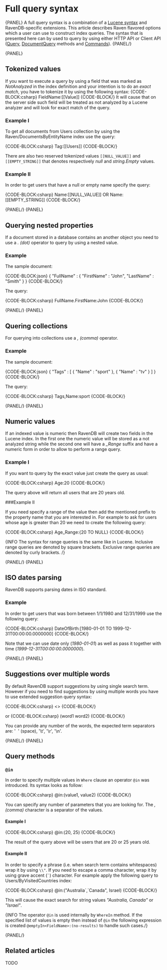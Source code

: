 ﻿# Full query syntax

{PANEL}
A full query syntax is a combination of a [Lucene syntax](http://lucene.apache.org/core/old_versioned_docs/versions/2_9_4/queryparsersyntax.html) and RavenDB-specific extensions. This article describes Raven flavored options which a user can use to
construct index queries. The syntax that is presented here can by used to query by using either HTTP API or Client API ([Query](../../client-api/session/querying/how-to-query), [DocumentQuery](../../client-api/session/querying/lucene/how-to-use-lucene-in-queries) methods and [Commands](../../client-api/commands/querying/how-to-query-a-database)).
{PANEL/}

{PANEL}
## Tokenized values

If you want to execute a query by using a field that was marked as *NotAnalyzed* in the index definition and your intention is to do an *exact match*, you have to tokenize it by using the following syntax:
{CODE-BLOCK:csharp}
FieldName:[[Value]]
{CODE-BLOCK/}
It will cause that on the server side such field will be treated as not analyzed by a Lucene analyzer and will look for exact match of the query.

### Example I

To get all documents from Users collection by using the Raven/DocumentsByEntityName index use the query:

{CODE-BLOCK:csharp}
Tag:[[Users]]
{CODE-BLOCK/}

There are also two reserved tokenized values `[[NULL_VALUE]]` and `[[EMPTY_STRING]]` that denotes respectively *null* and *string.Empty* values.

### Example II
In order to get users that have a null or empty name specify the query:

{CODE-BLOCK:csharp}
Name:[[NULL_VALUE]] OR Name:[[EMPTY_STRING]]
{CODE-BLOCK/}

{PANEL/}
{PANEL}
## Querying nested properties

If a document stored in a database contains an another object you need to use a *. (dot)* operator to query by using a nested value.

### Example
The sample document:

{CODE-BLOCK:json}
{
    "FullName" : {
        "FirstName" : "John",
        "LastName" : "Smith"
    }
}
{CODE-BLOCK/}

The query:

{CODE-BLOCK:csharp}
FullName.FirstName:John
{CODE-BLOCK/}

{PANEL/}
{PANEL}
## Quering collections

For querying into collections use a *, (comma)* operator.

### Example
The sample document:

{CODE-BLOCK:json}
{
    "Tags" : [
        {
            "Name" : "sport"
        },
        {
            "Name" : "tv"
        }
    ]
}
{CODE-BLOCK/}

The query:

{CODE-BLOCK:csharp}
Tags,Name:sport
{CODE-BLOCK/}

{PANEL/}
{PANEL}
## Numeric values

If an indexed value is numeric then RavenDB will create two fields in the Lucene index. In the first one the numeric value will be stored as a not analyzed string while
the second one will have a <em>_Range</em> suffix and have a numeric form in order to allow to perform a range query. 

### Example I

If you want to query by the exact value just create the query as usual:

{CODE-BLOCK:csharp}
Age:20
{CODE-BLOCK/}

The query above will return all users that are 20 years old.

###Example II

If you need specify a range of the value then add the mentioned prefix to the property name that you are interested in. 
For example to ask for users whose age is greater than 20 we need to create the following query:

{CODE-BLOCK:csharp}
Age_Range:{20 TO NULL}
{CODE-BLOCK/}

{INFO The syntax for range queries is the same like in Lucene. Inclusive range queries are denoted by square brackets. Exclusive range queries are denoted by curly brackets. /}

{PANEL/}
{PANEL}
## ISO dates parsing

RavenDB supports parsing dates in ISO standard. 

### Example

In order to get users that was born between 1/1/1980 and 12/31/1999 use the following query:

{CODE-BLOCK:csharp}
DateOfBirth:[1980-01-01 TO 1999-12-31T00:00:00.0000000]
{CODE-BLOCK/}

Note that we can use date only (*1980-01-01*) as well as pass it together with time (*1999-12-31T00:00:00.0000000*).

{PANEL/}
{PANEL}
## Suggestions over multiple words

By default RavenDB support suggestions by using single search term. However if you need to find suggestions by using multiple words you have to use extended suggestion query syntax:

{CODE-BLOCK:csharp}
<<word1 word2>>
{CODE-BLOCK/}

or 
{CODE-BLOCK:csharp}
(word1 word2)
{CODE-BLOCK/}

You can provide any number of the words, the expected term separators are: '&nbsp;&nbsp;' (space), '\t', '\r', '\n'.

{PANEL/}
{PANEL}
## Query methods

### `@in`

In order to specify multiple values in `Where` clause an operator `@in` was introduced. Its syntax looks as follow:

{CODE-BLOCK:csharp}
@in<FieldName>:(value1, value2)
{CODE-BLOCK/}

You can specify any number of parameters that you are looking for. The *, (comma)* character is a separator of the values.

#### Example I

{CODE-BLOCK:csharp}
@in<Age>:(20, 25)
{CODE-BLOCK/}

The result of the query above will be users that are 20 or 25 years old.

#### Example II

In order to specify a phrase (i.e. when search term contains whitespaces) wrap it by using `\\"`. 
If you need to escape a comma character, wrap it by using grave accent (<code>`</code>) character. For example apply the following query to Users/ByVisitedCountries index:

{CODE-BLOCK:csharp}
@in<VisitedCountries>:(\"Australia&#96;,&#96;Canada\", Israel)
{CODE-BLOCK/}

This will cause the exact search for string values *"Australia, Canada"* or *"Israel"*.

{INFO The operator `@in` is used internally by `WhereIn` method. If the specified list of values is empty then instead of `@in` the following expression is created `@emptyIn<FieldName>:(no-results)` to handle such cases./}

{PANEL/}

## Related articles

TODO